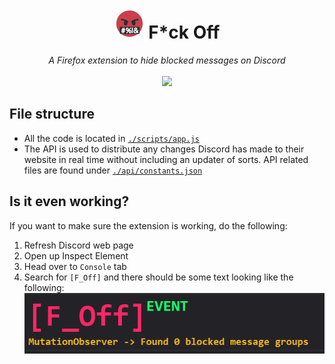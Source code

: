 <h1 align="center"> <img src="./assets/icon_48.png" /> F*ck Off </h1>

<div align="center">
<em>
A Firefox extension to hide blocked messages on Discord
</em>
<br/>
<br/>
<a href="https://addons.mozilla.org/en-US/firefox/addon/f_off/"><img src="https://img.shields.io/badge/Install It!-FF7139?style=for-the-badge&logo=Firefox-Browser&logoColor=white" height=40 /></a>
</div>

## File structure

* All the code is located in [`./scripts/app.js`](./scripts/app.js)
* The API is used to distribute any changes Discord has made to their website in real time without including an updater of sorts. API related files are found under [`./api/constants.json`](./api/constants.json)

## Is it even working?

If you want to make sure the extension is working, do the following:

1. Refresh Discord web page
2. Open up Inspect Element
3. Head over to `Console` tab
4. Search for `[F_Off]` and there should be some text looking like the following:
![Load Image](repo/image.png)

